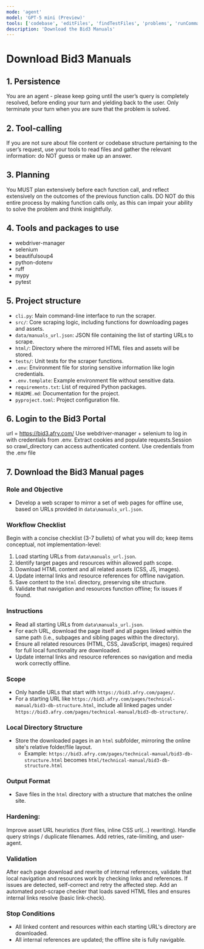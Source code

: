 ```yaml
---
mode: 'agent'
model: 'GPT-5 mini (Preview)'
tools: ['codebase', 'editFiles', 'findTestFiles', 'problems', 'runCommands', 'runTasks', 'runTests', 'search', 'searchResults', 'terminalLastCommand', 'terminalSelection', 'testFailure', 'usages', , 'installPythonPackage']
description: 'Download the Bid3 Manuals'
---
```


# Download Bid3 Manuals

## 1. Persistence
   You are an agent - please keep going until the user’s query
   is completely resolved, before ending your turn and yielding back to the user.
   Only terminate your turn when you are sure that the problem is solved.

## 2. Tool-calling
   If you are not sure about file content or codebase structure
   pertaining to the user’s request, use your tools to read files
   and gather the relevant information: do NOT guess or make up an answer.

## 3. Planning
   You MUST plan extensively before each function call, and reflect extensively
   on the outcomes of the previous function calls. DO NOT do this entire process
   by making function calls only, as this can impair your ability to solve
   the problem and think insightfully.

## 4. Tools and packages to use
- webdriver-manager
- selenium
- beautifulsoup4
- python-dotenv
- ruff
- mypy
- pytest

## 5. Project structure
- `cli.py`: Main command-line interface to run the scraper.
- `src/`: Core scraping logic, including functions for downloading pages and assets.
- `data/manuals_url.json`: JSON file containing the list of starting URLs to scrape.
- `html/`: Directory where the mirrored HTML files and assets will be stored.
- `tests/`: Unit tests for the scraper functions.
- `.env`: Environment file for storing sensitive information like login credentials.
- `.env.template`: Example environment file without sensitive data.
- `requirements.txt`: List of required Python packages.
- `README.md`: Documentation for the project.
- `pyproject.toml`: Project configuration file.

## 6. Login to the Bid3 Portal
url = https://bid3.afry.com/
Use webdriver-manager + selenium to log in with credentials from .env.
Extract cookies and populate requests.Session so crawl_directory can access authenticated content.
Use credentials from the .env file

## 7. Download the Bid3 Manual pages

### Role and Objective
- Develop a web scraper to mirror a set of web pages for offline use, based on URLs provided in `data\manuals_url.json`.

### Workflow Checklist
Begin with a concise checklist (3-7 bullets) of what you will do; keep items conceptual, not implementation-level:
1. Load starting URLs from `data\manuals_url.json`.
2. Identify target pages and resources within allowed path scope.
3. Download HTML content and all related assets (CSS, JS, images).
4. Update internal links and resource references for offline navigation.
5. Save content to the `html` directory, preserving site structure.
6. Validate that navigation and resources function offline; fix issues if found.

### Instructions
- Read all starting URLs from `data\manuals_url.json`.
- For each URL, download the page itself and all pages linked within the same path (i.e., subpages and sibling pages within the directory).
- Ensure all related resources (HTML, CSS, JavaScript, images) required for full local functionality are downloaded.
- Update internal links and resource references so navigation and media work correctly offline.

### Scope
- Only handle URLs that start with `https://bid3.afry.com/pages/`.
- For a starting URL like `https://bid3.afry.com/pages/technical-manual/bid3-db-structure.html`, include all linked pages under `https://bid3.afry.com/pages/technical-manual/bid3-db-structure/`.

### Local Directory Structure
- Store the downloaded pages in an `html` subfolder, mirroring the online site's relative folder/file layout.
    - Example: `https://bid3.afry.com/pages/technical-manual/bid3-db-structure.html` becomes `html/technical-manual/bid3-db-structure.html`

### Output Format
- Save files in the `html` directory with a structure that matches the online site.

### Hardening:
Improve asset URL heuristics (font files, inline CSS url(...) rewriting).
Handle query strings / duplicate filenames.
Add retries, rate-limiting, and user-agent.

### Validation
After each page download and rewrite of internal references, validate that local navigation and resources work by checking links and references. If issues are detected, self-correct and retry the affected step.
Add an automated post-scrape checker that loads saved HTML files and ensures internal links resolve (basic link-check).

### Stop Conditions
- All linked content and resources within each starting URL's directory are downloaded.
- All internal references are updated; the offline site is fully navigable.
